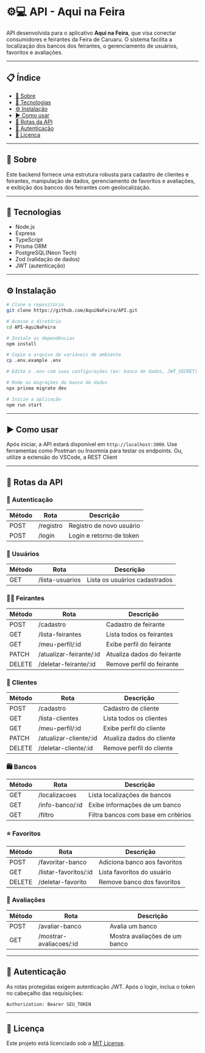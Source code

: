 # ⚙️💻 API - Aqui na Feira

API desenvolvida para o aplicativo **Aqui na Feira**, que visa conectar consumidores e feirantes da Feira de Caruaru. O sistema facilita a localização dos bancos dos feirantes, o gerenciamento de usuários, favoritos e avaliações.

---

## 📋 Índice

- [📖 Sobre](#-sobre)
- [🚀 Tecnologias](#-tecnologias)
- [⚙️ Instalação](#-instalação)
- [▶️ Como usar](#-como-usar)
- [📡 Rotas da API](#-rotas-da-api)
- [🔐 Autenticação](#-autenticação)
- [📄 Licença](#-licença)

---

## 📖 Sobre

Este backend fornece uma estrutura robusta para cadastro de clientes e feirantes, manipulação de dados, gerenciamento de favoritos e avaliações, e exibição dos bancos dos feirantes com geolocalização.

---

## 🚀 Tecnologias

- Node.js
- Express
- TypeScript
- Prisma ORM
- PostgreSQL(Neon Tech)
- Zod (validação de dados)
- JWT (autenticação)

---

## ⚙️ Instalação

```bash
# Clone o repositório
git clone https://github.com/AquiNaFeira/API.git

# Acesse o diretório
cd API-AquiNaFeira

# Instale as dependências
npm install

# Copie o arquivo de variáveis de ambiente
cp .env.example .env

# Edite o .env com suas configurações (ex: banco de dados, JWT_SECRET)

# Rode as migrações do banco de dados
npx prisma migrate dev

# Inicie a aplicação
npm run start
```

---

## ▶️ Como usar

Após iniciar, a API estará disponível em `http://localhost:3000`. Use ferramentas como Postman ou Insomnia para testar os endpoints. Ou, utilize a extensão do VSCode, a REST Client

---

## 📡 Rotas da API

### 🔐 Autenticação

| Método | Rota          | Descrição                |
|--------|---------------|--------------------------|
| POST   | /registro     | Registro de novo usuário |
| POST   | /login        | Login e retorno de token |

### 👤 Usuários

| Método | Rota             | Descrição                     |
|--------|------------------|-------------------------------|
| GET    | /lista-usuarios  | Lista os usuários cadastrados |

### 🧑‍🌾 Feirantes

| Método | Rota                        | Descrição                          |
|--------|-----------------------------|------------------------------------|
| POST   | /cadastro                   | Cadastro de feirante               |
| GET    | /lista-feirantes            | Lista todos os feirantes           |
| GET    | /meu-perfil/:id             | Exibe perfil do feirante           |
| PATCH  | /atualizar-feirante/:id     | Atualiza dados do feirante         |
| DELETE | /deletar-feirante/:id       | Remove perfil do feirante          |

### 👥 Clientes

| Método | Rota                         | Descrição                          |
|--------|------------------------------|------------------------------------|
| POST   | /cadastro                    | Cadastro de cliente                |
| GET    | /lista-clientes              | Lista todos os clientes            |
| GET    | /meu-perfil/:id              | Exibe perfil do cliente            |
| PATCH  | /atualizar-cliente/:id       | Atualiza dados do cliente          |
| DELETE | /deletar-cliente/:id         | Remove perfil do cliente           |

### 🛍️ Bancos

| Método | Rota                | Descrição                          |
|--------|---------------------|------------------------------------|
| GET    | /localizacoes       | Lista localizações de bancos       |
| GET    | /info-banco/:id     | Exibe informações de um banco      |
| GET    | /filtro             | Filtra bancos com base em critérios|

### ⭐ Favoritos

| Método | Rota                        | Descrição                          |
|--------|-----------------------------|------------------------------------|
| POST   | /favoritar-banco            | Adiciona banco aos favoritos       |
| GET    | /listar-favoritos/:id       | Lista favoritos do usuário         |
| DELETE | /deletar-favorito           | Remove banco dos favoritos         |

### 🌟 Avaliações

| Método | Rota                        | Descrição                          |
|--------|-----------------------------|------------------------------------|
| POST   | /avaliar-banco              | Avalia um banco                    |
| GET    | /mostrar-avaliacoes/:id     | Mostra avaliações de um banco      |

---

## 🔐 Autenticação

As rotas protegidas exigem autenticação JWT. Após o login, inclua o token no cabeçalho das requisições:

```
Authorization: Bearer SEU_TOKEN
```

---

## 📄 Licença

Este projeto está licenciado sob a [MIT License](LICENSE).
